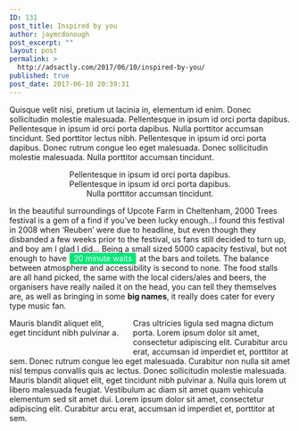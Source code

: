 ```yaml
---
ID: 131
post_title: Inspired by you
author: jaymcdonough
post_excerpt: ""
layout: post
permalink: >
  http://adsactly.com/2017/06/10/inspired-by-you/
published: true
post_date: 2017-06-10 20:39:31
---
```

Quisque velit nisi, pretium ut lacinia in, elementum id enim. Donec sollicitudin molestie malesuada. Pellentesque in ipsum id orci porta dapibus. Pellentesque in ipsum id orci porta dapibus. Nulla porttitor accumsan tincidunt. Sed porttitor lectus nibh. Pellentesque in ipsum id orci porta dapibus. Donec rutrum congue leo eget malesuada. Donec sollicitudin molestie malesuada. Nulla porttitor accumsan tincidunt.
<p style="text-align: center;"><span class="blockquote" style="width: 60%; margin: 0px auto; display: table;">Pellentesque in ipsum id orci porta dapibus. Pellentesque in ipsum id orci porta dapibus. Nulla porttitor accumsan tincidunt.</span></p>
In the beautiful surroundings of Upcote Farm in Cheltenham, 2000 Trees festival is a gem of a find if you’ve been lucky enough…I found this festival in 2008 when ‘Reuben’ were due to headline, but even though they disbanded a few weeks prior to the festival, us fans still decided to turn up, and boy am I glad I did… Being a small sized 5000 capacity festival, but not enough to have <span style="margin: 0px 2px; padding: 1px 7px 2px; background: #00e676; border-radius: 2px; color: #ffffff;">20 minute waits</span> at the bars and toilets. The balance between atmosphere and accessibility is second to none. The food stalls are all hand picked, the same with the local ciders/ales and beers, the organisers have really nailed it on the head, you can tell they themselves are, as well as bringing in some <strong>big names</strong>, it really does cater for every type music fan.

<span class="blockquote" style="float: left; width: 40%; margin: 0px 20px 20px 0px;">Mauris blandit aliquet elit, eget tincidunt nibh pulvinar a.</span> Cras ultricies ligula sed magna dictum porta. Lorem ipsum dolor sit amet, consectetur adipiscing elit. Curabitur arcu erat, accumsan id imperdiet et, porttitor at sem. Donec rutrum congue leo eget malesuada. Curabitur non nulla sit amet nisl tempus convallis quis ac lectus. Donec sollicitudin molestie malesuada. Mauris blandit aliquet elit, eget tincidunt nibh pulvinar a. Nulla quis lorem ut libero malesuada feugiat. Vestibulum ac diam sit amet quam vehicula elementum sed sit amet dui. Lorem ipsum dolor sit amet, consectetur adipiscing elit. Curabitur arcu erat, accumsan id imperdiet et, porttitor at sem.